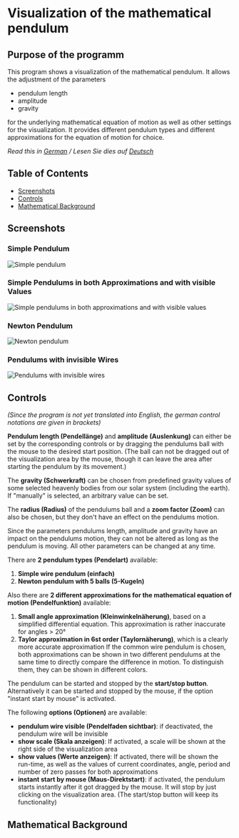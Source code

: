 # Visualization of the mathematical pendulum

## Purpose of the programm

This program shows a visualization of the mathematical pendulum. It allows the adjustment of the parameters
- pendulum length
- amplitude
- gravity

for the underlying mathematical equation of motion as well as other settings for the visualization. It provides different pendulum types and different approximations for the equation of motion for choice. 

*Read this in [German](README.de.md) / Lesen Sie dies auf [Deutsch](README.de.md)*

## Table of Contents
  - [Screenshots](#screenshots)
  - [Controls](#controls)
  - [Mathematical Background](#mathematical-background)

## Screenshots

### Simple Pendulum
![Simple pendulum](https://i.imgur.com/gKjomPu.png)

### Simple Pendulums in both Approximations and with visible Values
![Simple pendulums in both approximations and with visible values](https://i.imgur.com/bBzF83o.png)

### Newton Pendulum
![Newton pendulum](https://i.imgur.com/pVR2XCE.png)

### Pendulums with invisible Wires
![Pendulums with invisible wires](https://i.imgur.com/ZgyH7l4.png)

## Controls 

*(Since the program is not yet translated into English, the german control notations are given in brackets)*

**Pendulum length (Pendellänge)** and **amplitude (Auslenkung)** can either be set by the corresponding controls or by dragging the pendulums ball with the mouse to the desired start position. (The ball can not be dragged out of the visualization area by the mouse, though it can leave the area after starting the pendulum by its movement.)

The **gravity (Schwerkraft)** can be chosen from predefined gravity values of some selected heavenly bodies from our solar system (including the earth). If "manually" is selected, an arbitrary value can be set.

The **radius (Radius)** of the pendulums ball and a **zoom factor (Zoom)** can also be chosen, but they don't have an effect on the pendulums motion.

Since the parameters pendulums length, amplitude and gravity have an impact on the pendulums motion, they can not be altered as long as the pendulum is moving. All other parameters can be changed at any time.

There are **2 pendulum types (Pendelart)** available: 
1. **Simple wire pendulum (einfach)** 
2. **Newton pendulum with 5 balls (5-Kugeln)**

Also there are **2 different approximations for the mathematical equation of motion (Pendelfunktion)** available:
1. **Small angle approximation (Kleinwinkelnäherung)**, based on a simplified differential equation. This approximation is rather inaccurate for angles > 20°
2. **Taylor approximation in 6st order (Taylornäherung)**, which is a clearly more accurate approximation
If the common wire pendulum is chosen, both approximations can be shown in two different pendulums at the same time to directly compare the difference in motion. To distinguish them, they can be shown in different colors. 

The pendulum can be started and stopped by the **start/stop button**. Alternatively it can be started and stopped by the mouse, if the option "instant start by mouse" is activated.

The following **options (Optionen)** are available:
- **pendulum wire visible (Pendelfaden sichtbar)**: if deactivated, the pendulum wire will be invisible
- **show scale (Skala anzeigen)**: If activated, a scale will be shown at the right side of the visualization area
- **show values (Werte anzeigen)**: If activated, there will be shown the run-time, as well as the values of current coordinates, angle, period and number of zero passes for both approximations
- **instant start by mouse (Maus-Direktstart)**: if activated, the pendulum starts instantly after it got dragged by the mouse. It will stop by just clicking on the visualization area. (The start/stop button will keep its functionality)

## Mathematical Background
